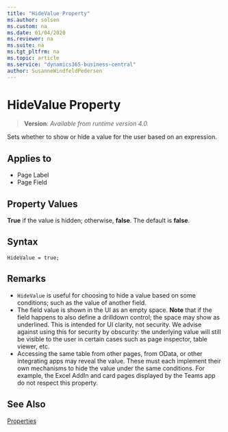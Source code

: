 ```yaml
---
title: "HideValue Property"
ms.author: solsen
ms.custom: na
ms.date: 01/04/2020
ms.reviewer: na
ms.suite: na
ms.tgt_pltfrm: na
ms.topic: article
ms.service: "dynamics365-business-central"
author: SusanneWindfeldPedersen
---
```

[//]: # (START>DO_NOT_EDIT)
[//]: # (IMPORTANT:Do not edit any of the content between here and the END>DO_NOT_EDIT.)
[//]: # (Any modifications should be made in the .xml files in the ModernDev repo.)
# HideValue Property
> **Version**: _Available from runtime version 4.0._

Sets whether to show or hide a value for the user based on an expression.

## Applies to
-   Page Label
-   Page Field


[//]: # (IMPORTANT: END>DO_NOT_EDIT)

## Property Values  

**True** if the value is hidden; otherwise, **false**. The default is **false**.  

## Syntax

```AL
HideValue = true;
```
  
## Remarks

- `HideValue` is useful for choosing to hide a value based on some conditions; such as the value of another field.
- The field value is shown in the UI as an empty space. **Note** that if the field happens to also define a drilldown control; the space may show as underlined. This is intended for UI clarity, not security. We advise against using this for security by obscurity: the underlying value will still be visible to the user in certain cases such as page inspector, table viewer, etc.
- Accessing the same table from other pages, from OData, or other integrating apps may reveal the value. These must each implement their own mechanisms to hide the value under the same conditions. For example, the Excel AddIn and card pages displayed by the Teams app do not respect this property.

## See Also  

[Properties](devenv-properties.md)